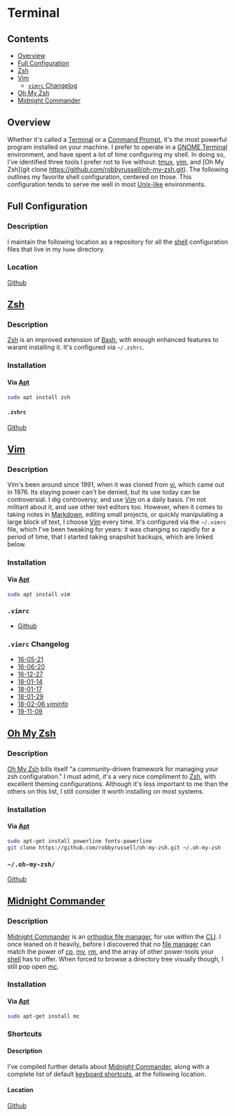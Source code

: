# Terminal

## Contents
- [Overview](#overview)
- [Full Configuration](#full-configuration)
- [Zsh](#zsh)
- [Vim](#vim)
  - [`vimrc` Changelog](#vimrc-changelog)
- [Oh My Zsh](#oh-my-zsh)
- [Midnight Commander](#midnight-commander)

## Overview
Whether it's called a [Terminal](https://en.wikipedia.org/wiki/Terminal_emulator) or a [Command Prompt](https://en.wikipedia.org/wiki/Cmd.exe), it's the most powerful program installed on your machine. I prefer to operate in a [GNOME Terminal](https://en.wikipedia.org/wiki/GNOME_Terminal) environment, and have spent a lot of time configuring my shell. In doing so, I've identified three tools I prefer not to live without: [tmux](https://github.com/tmux/tmux/wiki), [vim](https://www.vim.org/docs.php), and [Oh My Zsh](git clone https://github.com/robbyrussell/oh-my-zsh.git). The following outlines my favorite shell configuration, centered on those. This configuration tends to serve me well in most [Unix-like](https://en.wikipedia.org/wiki/Unix-like) environments.

## Full Configuration

### Description
I maintain the following location as a repository for all the [shell](https://en.wikipedia.org/wiki/Shell_(computing)) configuration files that live in my `home` directory.

### Location
[Github](https://github.com/efournier92/Notes/blob/master/Terminal/configs/)

## [Zsh](https://en.wikipedia.org/wiki/Z_shell)

### Description
[Zsh](https://en.wikipedia.org/wiki/Z_shell) is an improved extension of [Bash](https://en.wikipedia.org/wiki/Bash_(Unix_shell)), with enough enhanced features to warant installing it. It's configured via `~/.zshrc`.

### Installation

#### Via [Apt](https://en.wikipedia.org/wiki/APT_(software))
```bash
sudo apt install zsh
```

#### `.zshrc`
[Github](https://github.com/efournier92/Notes/blob/master/Terminal/configs/.zshrc)

## [Vim](https://en.wikipedia.org/wiki/Vim_(text_editor))

### Description
Vim's been around since 1991, when it was cloned from [vi](https://en.wikipedia.org/wiki/Vi), which came out in 1976. Its staying power can't be denied, but its use today can be controversial. I dig controversy, and use [Vim](https://en.wikipedia.org/wiki/Vim_(text_editor)) on a daily basis. I'm not militant about it, and use other text editors too. However, when it comes to taking notes in [Markdown](https://daringfireball.net/projects/markdown/), editing small projects, or quickly manipulating a large block of text, I choose [Vim](https://en.wikipedia.org/wiki/Vim_(text_editor)) every time. It's configured via the `~/.vimrc` file, which I've been tweaking for years: it was changing so rapidly for a period of time, that I started taking snapshot backups, which are linked below.

### Installation

#### Via [Apt](https://en.wikipedia.org/wiki/APT_(software))
```bash
sudo apt install vim
```

### `.vimrc`
- [Github](https://github.com/efournier92/Notes/blob/master/Terminal/configs/.vimrc)

### `.vimrc` Changelog
- [16-05-21](https://github.com/efournier92/Notes/blob/master/Terminal/Vimrcs/16-05-21_vimrc)
- [16-06-20](https://github.com/efournier92/Notes/blob/master/Terminal/Vimrcs/16-06-20_vimrc)
- [16-12-27](https://github.com/efournier92/Notes/blob/master/Terminal/Vimrcs/16-12-27_vimrc)
- [18-01-14](https://github.com/efournier92/Notes/blob/master/Terminal/Vimrcs/18-01-14_vimrc)
- [18-01-17](https://github.com/efournier92/Notes/blob/master/Terminal/Vimrcs/18-01-17_vimrc)
- [18-01-29](https://github.com/efournier92/Notes/blob/master/Terminal/Vimrcs/18-01-29_vimrc)
- [18-02-06 _viminfo_](https://github.com/efournier92/Notes/blob/master/Terminal/Vimrcs/18-02-06_viminfo)
- [19-11-09](https://github.com/efournier92/Notes/blob/master/Terminal/Vimrcs/19-11-09_vimrc)

## [Oh My Zsh](https://github.com/robbyrussell/oh-my-zsh)

### Description
[Oh My Zsh](https://github.com/robbyrussell/oh-my-zsh) bills itself "a community-driven framework for managing your zsh configuration." I must admit, it's a very nice compliment to [Zsh](https://en.wikipedia.org/wiki/Z_shell), with excellent theming configurations. Although it's less important to me than the others on this list, I still consider it worth installing on most systems.

### Installation

#### Via [Apt](https://en.wikipedia.org/wiki/APT_(software))
```bash
sudo apt-get install powerline fonts-powerline
git clone https://github.com/robbyrussell/oh-my-zsh.git ~/.oh-my-zsh
```

### `~/.oh-my-zsh/`
[Github](https://github.com/efournier92/Notes/blob/master/Terminal/configs/.oh-my-zsh)

## [Midnight Commander](https://midnight-commander.org/)

### Description
[Midnight Commander](https://midnight-commander.org/) is an [orthodox file manager](https://en.wikipedia.org/wiki/File_manager#Orthodox_file_managers), for use within the [CLI](https://en.wikipedia.org/wiki/Command-line_interface). I once leaned on it heavily, before I discovered that no [file manager](https://en.wikipedia.org/wiki/File_manager) can match the power of [cp](http://linuxcommand.org/lc3_man_pages/cp1.html), [mv](http://linuxcommand.org/lc3_man_pages/mv1.html), [rm](http://linuxcommand.org/lc3_man_pages/rm1.html), and the array of other power-tools your [shell](https://en.wikipedia.org/wiki/Shell_(computing)) has to offer. When forced to browse a directory tree visually though, I still pop open [mc](https://midnight-commander.org/).

### Installation

#### Via [Apt](https://en.wikipedia.org/wiki/APT_(software))
```bash
sudo apt-get install mc
```

### Shortcuts

#### Description
I've compiled further details about [Midnight Commander](https://midnight-commander.org/), along with a complete list of default [keyboard shortcuts](https://en.wikipedia.org/wiki/Keyboard_shortcut), at the following location.

#### Location
[Github](https://github.com/efournier92/Notes/blob/master/Terminal/MidnightCommander/MidnightCommander.md)

